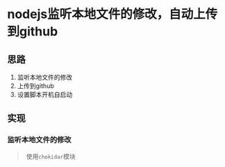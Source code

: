 # nodejs监听本地文件的修改，自动上传到github

## 思路

1. 监听本地文件的修改
2. 上传到github
3. 设置脚本开机自启动

## 实现

### 监听本地文件的修改

> ​	使用`chokidar`模块
>
> 